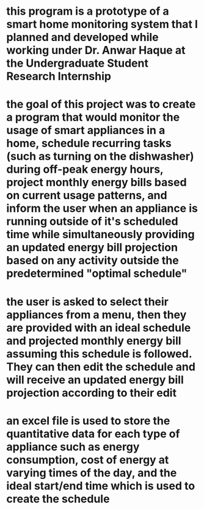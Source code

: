 # this program is a prototype of a smart home monitoring system that I planned and developed while working under Dr. Anwar Haque at the Undergraduate Student Research Internship 

# the goal of this project was to create a program that would monitor the usage of smart appliances in a home, schedule recurring tasks (such as turning on the dishwasher) during off-peak energy hours, project monthly energy bills based on current usage patterns, and inform the user when an appliance is running outside of it's scheduled time while simultaneously providing an updated energy bill projection based on any activity outside the predetermined "optimal schedule"

# the user is asked to select their appliances from a menu, then they are provided with an ideal schedule and projected monthly energy bill assuming this schedule is followed. They can then edit the schedule and will receive an updated energy bill projection according to their edit

# an excel file is used to store the quantitative data for each type of appliance such as energy consumption, cost of energy at varying times of the day, and the ideal start/end time which is used to create the schedule